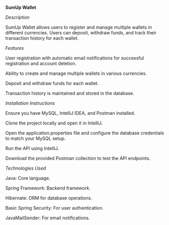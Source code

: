 **SumUp Wallet**

*Description*

SumUp Wallet allows users to register and manage multiple wallets in different currencies. Users can deposit, withdraw funds, and track their transaction history for each wallet.

*Features*

User registration with automatic email notifications for successful registration and account deletion.

Ability to create and manage multiple wallets in various currencies.

Deposit and withdraw funds for each wallet.

Transaction history is maintained and stored in the database.

*Installation Instructions*

Ensure you have MySQL, IntelliJ IDEA, and Postman installed.

Clone the project locally and open it in IntelliJ.

Open the application.properties file and configure the database credentials to match your MySQL setup.

Run the API using IntelliJ.

Download the provided Postman collection to test the API endpoints.

*Technologies Used*

Java: Core language.

Spring Framework: Backend framework.

Hibernate: ORM for database operations.

Basic Spring Security: For user authentication.

JavaMailSender: For email notifications.
